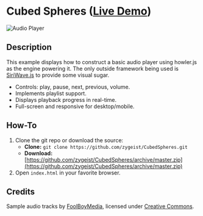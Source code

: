 # Cubed Spheres ([Live Demo](https://howlerjs.com/#player))

![Audio Player](https://s3.amazonaws.com/howler.js/screenshot-player.jpg "Player Screenshot")

## Description
This example displays how to construct a basic audio player using howler.js as the engine powering it. The only outside framework being used is [SiriWave.js](https://github.com/CaffeinaLab/SiriWaveJS) to provide some visual sugar.

* Controls: play, pause, next, previous, volume.
* Implements playlist support.
* Displays playback progress in real-time.
* Full-screen and responsive for desktop/mobile.

## How-To
1. Clone the git repo or download the source:
    * **Clone:** `git clone https://github.com/zygeist/CubedSpheres.git`
    * **Download:** [https://github.com/zygeist/CubedSpheres/archive/master.zip](https://github.com/zygeist/CubedSpheres/archive/master.zip)
2. Open `index.html` in your favorite browser.

## Credits
Sample audio tracks by [FoolBoyMedia](http://www.foolboymedia.co.uk/), licensed under [Creative Commons](http://creativecommons.org/licenses/by-nc/3.0/).

